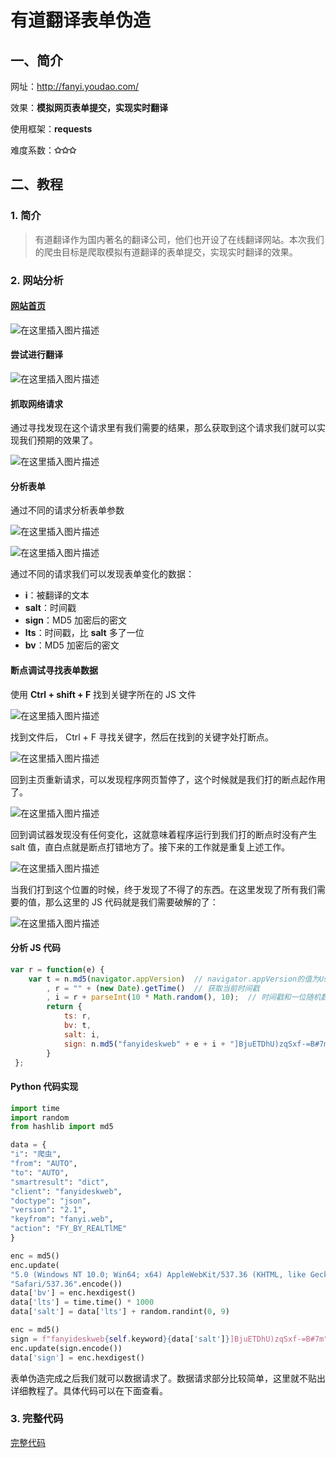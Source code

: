 # 有道翻译表单伪造

## 一、简介

网址：http://fanyi.youdao.com/

效果：**模拟网页表单提交，实现实时翻译**

使用框架：**requests**

难度系数：**✩✩✩**

## 二、教程

### 1. 简介

> 有道翻译作为国内著名的翻译公司，他们也开设了在线翻译网站。本次我们的爬虫目标是爬取模拟有道翻译的表单提交，实现实时翻译的效果。

### 2. 网站分析

#### [网站首页](http://fanyi.youdao.com/)

![在这里插入图片描述](https://img-blog.csdnimg.cn/20200901230306551.png?x-oss-process=image/watermark,type_ZmFuZ3poZW5naGVpdGk,shadow_10,text_aHR0cHM6Ly9ibG9nLmNzZG4ubmV0L3FxXzQzNTgwMTkz,size_16,color_FFFFFF,t_70#pic_center)

#### 尝试进行翻译

![在这里插入图片描述](https://img-blog.csdnimg.cn/20200901230534630.png?x-oss-process=image/watermark,type_ZmFuZ3poZW5naGVpdGk,shadow_10,text_aHR0cHM6Ly9ibG9nLmNzZG4ubmV0L3FxXzQzNTgwMTkz,size_16,color_FFFFFF,t_70#pic_center)

#### 抓取网络请求

通过寻找发现在这个请求里有我们需要的结果，那么获取到这个请求我们就可以实现我们预期的效果了。

![在这里插入图片描述](https://img-blog.csdnimg.cn/20200901230607826.png?x-oss-process=image/watermark,type_ZmFuZ3poZW5naGVpdGk,shadow_10,text_aHR0cHM6Ly9ibG9nLmNzZG4ubmV0L3FxXzQzNTgwMTkz,size_16,color_FFFFFF,t_70#pic_center)

#### 分析表单

通过不同的请求分析表单参数

![在这里插入图片描述](https://img-blog.csdnimg.cn/20200901231424241.png?x-oss-process=image/watermark,type_ZmFuZ3poZW5naGVpdGk,shadow_10,text_aHR0cHM6Ly9ibG9nLmNzZG4ubmV0L3FxXzQzNTgwMTkz,size_16,color_FFFFFF,t_70#pic_center)

![在这里插入图片描述](https://img-blog.csdnimg.cn/20200901231500694.png?x-oss-process=image/watermark,type_ZmFuZ3poZW5naGVpdGk,shadow_10,text_aHR0cHM6Ly9ibG9nLmNzZG4ubmV0L3FxXzQzNTgwMTkz,size_16,color_FFFFFF,t_70#pic_center)

通过不同的请求我们可以发现表单变化的数据：

- **i**：被翻译的文本
- **salt**：时间戳
- **sign**：MD5 加密后的密文
- **lts**：时间戳，比 **salt** 多了一位
- **bv**：MD5 加密后的密文

#### 断点调试寻找表单数据

使用 **Ctrl + shift + F** 找到关键字所在的 JS 文件

![在这里插入图片描述](https://img-blog.csdnimg.cn/20200901232344544.png?x-oss-process=image/watermark,type_ZmFuZ3poZW5naGVpdGk,shadow_10,text_aHR0cHM6Ly9ibG9nLmNzZG4ubmV0L3FxXzQzNTgwMTkz,size_16,color_FFFFFF,t_70#pic_center)

找到文件后， Ctrl + F 寻找关键字，然后在找到的关键字处打断点。

![在这里插入图片描述](https://img-blog.csdnimg.cn/20200901233229916.png?x-oss-process=image/watermark,type_ZmFuZ3poZW5naGVpdGk,shadow_10,text_aHR0cHM6Ly9ibG9nLmNzZG4ubmV0L3FxXzQzNTgwMTkz,size_16,color_FFFFFF,t_70#pic_center)

回到主页重新请求，可以发现程序网页暂停了，这个时候就是我们打的断点起作用了。

![在这里插入图片描述](https://img-blog.csdnimg.cn/20200901233443276.png?x-oss-process=image/watermark,type_ZmFuZ3poZW5naGVpdGk,shadow_10,text_aHR0cHM6Ly9ibG9nLmNzZG4ubmV0L3FxXzQzNTgwMTkz,size_16,color_FFFFFF,t_70#pic_center)

回到调试器发现没有任何变化，这就意味着程序运行到我们打的断点时没有产生 salt 值，直白点就是断点打错地方了。接下来的工作就是重复上述工作。

![在这里插入图片描述](https://img-blog.csdnimg.cn/20200901234309161.png?x-oss-process=image/watermark,type_ZmFuZ3poZW5naGVpdGk,shadow_10,text_aHR0cHM6Ly9ibG9nLmNzZG4ubmV0L3FxXzQzNTgwMTkz,size_16,color_FFFFFF,t_70#pic_center)

当我们打到这个位置的时候，终于发现了不得了的东西。在这里发现了所有我们需要的值，那么这里的 JS 代码就是我们需要破解的了：

![在这里插入图片描述](https://img-blog.csdnimg.cn/2020090123500255.png?x-oss-process=image/watermark,type_ZmFuZ3poZW5naGVpdGk,shadow_10,text_aHR0cHM6Ly9ibG9nLmNzZG4ubmV0L3FxXzQzNTgwMTkz,size_16,color_FFFFFF,t_70#pic_center)

#### 分析 JS 代码

```javascript
var r = function(e) {
    var t = n.md5(navigator.appVersion)  // navigator.appVersion的值为User-Agent，对该值进行md5加密
        , r = "" + (new Date).getTime()  // 获取当前时间戳
        , i = r + parseInt(10 * Math.random(), 10);  // 时间戳和一位随机数进行字符串拼接
        return {
            ts: r,
            bv: t,
            salt: i,
            sign: n.md5("fanyideskweb" + e + i + "]BjuETDhU)zqSxf-=B#7m")  // 字符串拼接后进行md5加密
    	}
 };
```

#### Python 代码实现

```python
import time
import random
from hashlib import md5

data = {
"i": "爬虫",
"from": "AUTO",
"to": "AUTO",
"smartresult": "dict",
"client": "fanyideskweb",
"doctype": "json",
"version": "2.1",
"keyfrom": "fanyi.web",
"action": "FY_BY_REALTlME"
}

enc = md5()
enc.update(
"5.0 (Windows NT 10.0; Win64; x64) AppleWebKit/537.36 (KHTML, like Gecko) Chrome/84.0.4147.135 "
"Safari/537.36".encode())
data['bv'] = enc.hexdigest()
data['lts'] = time.time() * 1000
data['salt'] = data['lts'] + random.randint(0, 9)

enc = md5()
sign = f"fanyideskweb{self.keyword}{data['salt']}]BjuETDhU)zqSxf-=B#7m"
enc.update(sign.encode())
data['sign'] = enc.hexdigest()
```

表单伪造完成之后我们就可以数据请求了。数据请求部分比较简单，这里就不贴出详细教程了。具体代码可以在下面查看。

### 3. 完整代码

[完整代码](https://github.com/1314liuwei/python_spider/tree/master/No.6%20%E6%9C%89%E9%81%93%E7%BF%BB%E8%AF%91%E8%A1%A8%E5%8D%95%E4%BC%AA%E9%80%A0)